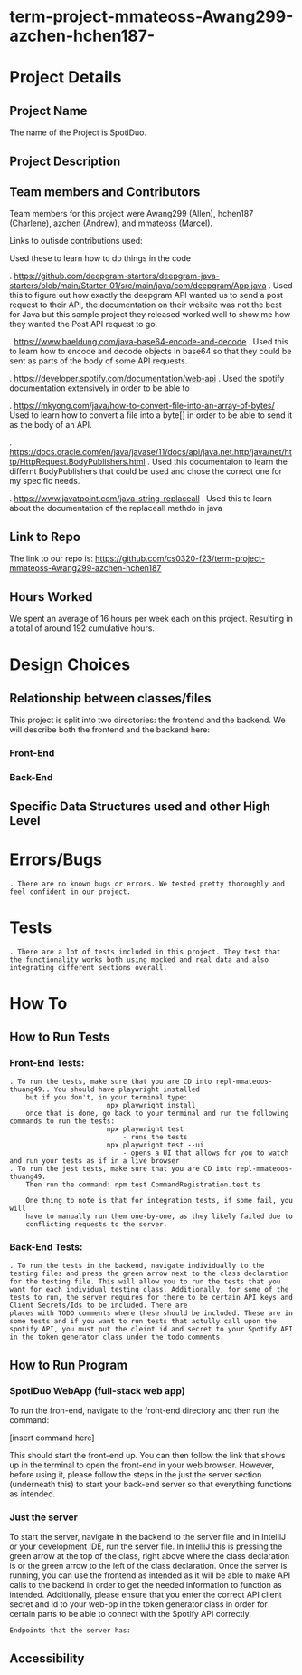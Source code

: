 # term-project-mmateoss-Awang299-azchen-hchen187-

# Project Details

## Project Name

The name of the Project is SpotiDuo.

## Project Description

## Team members and Contributors

Team members for this project were Awang299 (Allen), hchen187 (Charlene), azchen (Andrew), and mmateoss (Marcel).


Links to outisde contributions used:

Used these to learn how to do things in the code

. https://github.com/deepgram-starters/deepgram-java-starters/blob/main/Starter-01/src/main/java/com/deepgram/App.java 
    . Used this to figure out how exactly the deepgram API wanted us to send a post request to their API, the documentation on their website was not the best for Java but this sample project they released worked well to show me how they wanted the Post API request to go.

. https://www.baeldung.com/java-base64-encode-and-decode
    . Used this to learn how to encode and decode objects in base64 so that they could be sent as parts of the body of some API requests.

. https://developer.spotify.com/documentation/web-api
    . Used the spotify documentation extensively in order to be able to

. https://mkyong.com/java/how-to-convert-file-into-an-array-of-bytes/
    . Used to learn how to convert a file into a byte[] in order to be able to send it as the body of an API.

. https://docs.oracle.com/en/java/javase/11/docs/api/java.net.http/java/net/http/HttpRequest.BodyPublishers.html 
    . Used this documentaion to learn the differnt BodyPublishers that could be used and chose the correct one for my specific needs.

. https://www.javatpoint.com/java-string-replaceall
    . Used this to learn about the documentation of the replaceall methdo in java


## Link to Repo

The link to our repo is: https://github.com/cs0320-f23/term-project-mmateoss-Awang299-azchen-hchen187

## Hours Worked

We spent an average of 16 hours per week each on this project. Resulting in a total of around 192 cumulative hours.

# Design Choices

## Relationship between classes/files

This project is split into two directories: the frontend and the backend. We
will describe both the frontend and the backend here:

### Front-End


### Back-End


## Specific Data Structures used and other High Level


# Errors/Bugs

    . There are no known bugs or errors. We tested pretty thoroughly and feel confident in our project.

# Tests
    . There are a lot of tests included in this project. They test that the functionality works both using mocked and real data and also integrating different sections overall. 

# How To

## How to Run Tests

### Front-End Tests:

    . To run the tests, make sure that you are CD into repl-mmateoos-thuang49.. You should have playwright installed
        but if you don't, in your terminal type:
                            npx playwright install
        once that is done, go back to your terminal and run the following commands to run the tests:
                            npx playwright test
                                - runs the tests
                            npx playwright test --ui
                                - opens a UI that allows for you to watch and run your tests as if in a live browser
    . To run the jest tests, make sure that you are CD into repl-mmateoos-thuang49.
    	Then run the command: npm test CommandRegistration.test.ts

        One thing to note is that for integration tests, if some fail, you will
        have to manually run them one-by-one, as they likely failed due to
        conflicting requests to the server. 

### Back-End Tests:

    . To run the tests in the backend, navigate individually to the testing files and press the green arrow next to the class declaration for the testing file. This will allow you to run the tests that you want for each individual testing class. Additionally, for some of the tests to run, the server requires for there to be certain API keys and Client Secrets/Ids to be included. There are
    places with TODO comments where these should be included. These are in some tests and if you want to run tests that actully call upon the spotify API, you must put the cleint id and secret to your Spotify API in the token generator class under the todo comments.

## How to Run Program

### SpotiDuo WebApp (full-stack web app)

To run the fron-end, navigate to the front-end directory and then run the command:

[insert command here]

This should start the front-end up. You can then follow the link that shows up in the terminal to open the front-end in your web browser. However, before using it, please follow the steps in the just the server section (underneath this) to start your back-end server so that everything functions as intended.


### Just the server

To start the server, navigate in the backend to the server file and in IntelliJ or your development IDE, run the server file. In IntelliJ this is pressing the green arrow at the top of the class, right above where the class declaration is or the green arrow to the left of the class declaration. Once the server is running, you can use the frontend as intended as it will be able to make API calls to the backend in order to get the needed information to function as intended. Additionally, please ensure that you enter the correct API client secret and id to your web-pp in the token generator class in order for certain parts to be able to connect with the Spotify API correctly.

    Endpoints that the server has:


## Accessibility 
